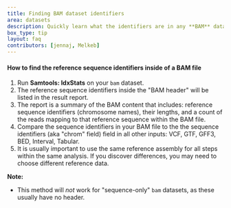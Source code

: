 ```yaml
---
title: Finding BAM dataset identifiers
area: datasets
description: Quickly learn what the identifiers are in any **BAM** dataset that is the result from mapping
box_type: tip
layout: faq
contributors: [jennaj, Melkeb]
---
```

#### How to find the reference sequence identifiers inside of a BAM file

1. Run **Samtools: IdxStats** on your `bam` dataset.
2. The reference sequence identifiers inside the "BAM header" will be listed in the result report. 
3. The report is a summary of the BAM content that includes: reference sequence identifiers (chromosome names), their lengths, and a count of the reads mapping to that reference sequence within the BAM file.
4. Compare the sequence identifiers in your BAM file to the the sequence identifiers (aka "chrom" field) field in all other inputs: VCF, GTF, GFF3, BED, Interval, Tabular.
5. It is usually important to use the same reference assembly for all steps within the same analysis. If you discover differences, you may need to choose different reference data.

**Note:**
- This method will *not* work for "sequence-only" `bam` datasets, as these usually have no header.
